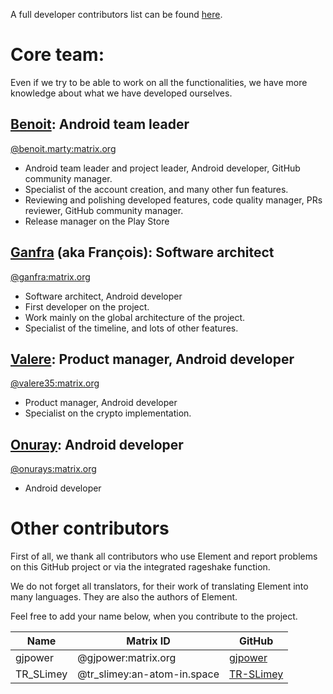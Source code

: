 A full developer contributors list can be found [here](https://github.com/element-hq/element-android/graphs/contributors).

# Core team:

Even if we try to be able to work on all the functionalities, we have more knowledge about what we have developed ourselves.

## [Benoit](https://github.com/bmarty): Android team leader

[@benoit.marty:matrix.org](https://matrix.to/#/@benoit.marty:matrix.org)
- Android team leader and project leader, Android developer, GitHub community manager.
- Specialist of the account creation, and many other fun features.
- Reviewing and polishing developed features, code quality manager, PRs reviewer, GitHub community manager.
- Release manager on the Play Store

## [Ganfra](https://github.com/ganfra) (aka François): Software architect

[@ganfra:matrix.org](https://matrix.to/#/@ganfra:matrix.org)
- Software architect, Android developer
- First developer on the project.
- Work mainly on the global architecture of the project.
- Specialist of the timeline, and lots of other features.

## [Valere](https://github.com/BillCarsonFr): Product manager, Android developer

[@valere35:matrix.org](https://matrix.to/#/@valere35:matrix.org)
- Product manager, Android developer
- Specialist on the crypto implementation.

## [Onuray](https://github.com/onurays): Android developer

[@onurays:matrix.org](https://matrix.to/#/@onurays:matrix.org)
- Android developer

# Other contributors

First of all, we thank all contributors who use Element and report problems on this GitHub project or via the integrated rageshake function.

We do not forget all translators, for their work of translating Element into many languages. They are also the authors of Element.

Feel free to add your name below, when you contribute to the project.

Name      | Matrix ID                   | GitHub
----------|-----------------------------|--------------------------------------
gjpower   | @gjpower:matrix.org         | [gjpower](https://github.com/gjpower)
TR_SLimey | @tr_slimey:an-atom-in.space | [TR-SLimey](https://github.com/TR-SLimey)

